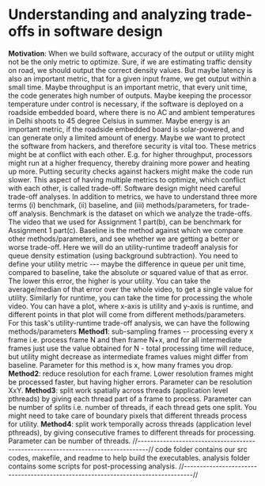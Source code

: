 # Understanding and analyzing trade-offs in software design
**Motivation**:
When we build software, accuracy of the output or utility might not be the only metric to optimize. 
Sure, if we are estimating traffic density on road, we should output the correct density values. 
But maybe latency is also an important metric, that for a given input frame, we get output within a small time. 
Maybe throughput is an important metric, that every unit time, the code generates high number of outputs. 
Maybe keeping the processor temperature under control is necessary, if the software is deployed on a roadside 
embedded board, where there is no AC and ambient temperatures in Delhi shoots to 45 degree Celsius in summer. 
Maybe energy is an important metric, if the roadside embedded board is solar-powered, and can generate only a 
limited amount of energy. Maybe we want to protect the software from hackers, and therefore security is vital too.
These metrics might be at conflict with each other. 
E.g. for higher throughput, processors might run at a higher frequency, thereby draining more power and heating up more. 
Putting security checks against hackers might make the code run slower. This aspect of having multiple metrics to 
optimize, which conflict with each other, is called trade-off. Software design might need careful trade-off analyses.
In addition to metrics, we have to understand three more terms (i) benchmark, (ii) baseline, and 
(iii) methods/parameters, for trade-off analysis. Benchmark is the dataset on which we analyze the trade-offs. 
The video that we used for Assignment 1 part(b), can be benchmark for Assignment 1 part(c). Baseline is the method 
against which we compare other methods/parameters, and see whether we are getting a better or worse trade-off. 
Here we will do an utility-runtime tradeoff analysis for queue density estimation (using background subtraction). 
You need to define your utility metric --- maybe the difference in queue per unit time, compared to baseline, take the 
absolute or squared value of that as error. The lower this error, the higher is your utility. You can take the average/median
of that error over the whole video, to get a single value for utility. Similarly for runtime, you can take the time for 
processing the whole video. You can have a plot, where x-axis is utility and y-axis is runtime, and different points in
that plot will come from different methods/parameters.
For this task's utility-runtime trade-off analysis, we can have the following methods/parameters
**Method1**: sub-sampling frames -- processing every x frame i.e. process frame N and then frame N+x, and for all intermediate 
frames just use the value obtained for N - total processing time will reduce, but utility might decrease as intermediate frames
values might differ from baseline. Parameter for this method is x, how many frames you drop.
**Method2**: reduce resolution for each frame. Lower resolution frames might be processed faster, but having higher errors.
Parameter can be resolution XxY.
**Method3**: split work spatially across threads (application level pthreads) by giving each thread part of a frame to process.
Parameter can be number of splits i.e. number of threads, if each thread gets one split. You might need to take care of 
boundary pixels that different threads process for utility.
**Method4**: split work temporally across threads (application level pthreads), by giving consecutive frames to different 
threads for processing. Parameter can be number of threads.
//---------------------------------------------------------------------------------//
code folder contains our src codes, makefile, and readme to help build the executables.
analysis folder contains some scripts for post-processing analysis.
//---------------------------------------------------------------------------------//
